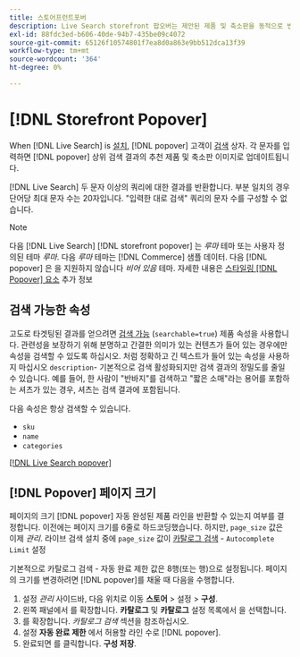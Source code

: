 ```yaml
---
title: 스토어프런트포버
description: Live Search storefront 팝오버는 제안된 제품 및 축소판을 동적으로 반환합니다.
exl-id: 88fdc3ed-b606-40de-94b7-435be09c4072
source-git-commit: 65126f10574801f7ea8d0a863e9bb512dca13f39
workflow-type: tm+mt
source-wordcount: '364'
ht-degree: 0%

---
```


# [!DNL Storefront Popover]

When [!DNL Live Search] is [설치](install.md), [!DNL popover] 고객이 [검색](https://docs.magento.com/user-guide/catalog/search-quick.html) 상자. 각 문자를 입력하면 [!DNL popover] 상위 검색 결과의 추천 제품 및 축소판 이미지로 업데이트됩니다.

[!DNL Live Search] 두 문자 이상의 쿼리에 대한 결과를 반환합니다. 부분 일치의 경우 단어당 최대 문자 수는 20자입니다. &quot;입력한 대로 검색&quot; 쿼리의 문자 수를 구성할 수 없습니다.

>[!NOTE]
>
>다음 [!DNL Live Search] [!DNL storefront popover] 는 *루마* 테마 또는 사용자 정의된 테마 *루마*. 다음 *루마* 테마는 [!DNL Commerce] 샘플 데이터. 다음 [!DNL popover] 은 을 지원하지 않습니다 *비어 있음* 테마. 자세한 내용은 [스타일링 [!DNL Popover] 요소](storefront-popover-styling.md) 추가 정보

## 검색 가능한 속성

고도로 타겟팅된 결과를 얻으려면 [검색 가능](https://docs.magento.com/user-guide/stores/attributes-product.html#storefront-properties) (`searchable=true`) 제품 속성을 사용합니다. 관련성을 보장하기 위해 분명하고 간결한 의미가 있는 컨텐츠가 들어 있는 경우에만 속성을 검색할 수 있도록 하십시오. 처럼 정확하고 긴 텍스트가 들어 있는 속성을 사용하지 마십시오 `description`- 기본적으로 검색 활성화되지만 검색 결과의 정밀도를 줄일 수 있습니다. 예를 들어, 한 사람이 &quot;반바지&quot;를 검색하고 &quot;짧은 소매&quot;라는 용어를 포함하는 셔츠가 있는 경우, 셔츠는 검색 결과에 포함됩니다.

다음 속성은 항상 검색할 수 있습니다.

* `sku`
* `name`
* `categories`

[[!DNL Live Search popover]](assets/storefront-search-as-you-type.png)

## [!DNL Popover] 페이지 크기

페이지의 크기 [!DNL popover] 자동 완성된 제품 라인을 반환할 수 있는지 여부를 결정합니다. 이전에는 페이지 크기를 6줄로 하드코딩했습니다. 하지만, `page_size` 값은 이제 *관리*. 라이브 검색 설치 중에 `page_size` 값이 [카탈로그 검색](https://docs.magento.com/user-guide/configuration/catalog/catalog.html#catalog-search) - `Autocomplete Limit` 설정

기본적으로 카탈로그 검색 - 자동 완료 제한 값은 8행(또는 행)으로 설정됩니다. 페이지의 크기를 변경하려면 [!DNL popover]를 채울 때 다음을 수행합니다.

1. 설정 *관리* 사이드바, 다음 위치로 이동 **스토어** > 설정 > **구성**.
1. 왼쪽 패널에서 를 확장합니다. **카탈로그** 및 **카탈로그** 설정 목록에서 을 선택합니다.
1. 를 확장합니다. *카탈로그 검색* 섹션을 참조하십시오.
1. 설정 **자동 완료 제한** 에서 허용할 라인 수로 [!DNL popover].
1. 완료되면 를 클릭합니다. **구성 저장**.
